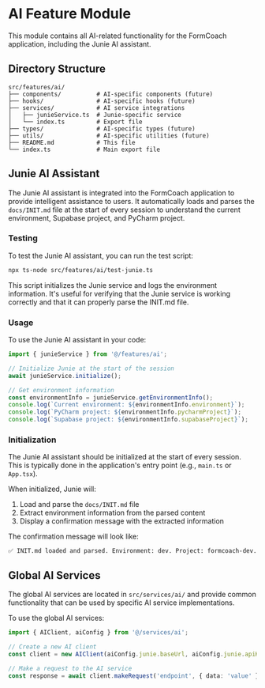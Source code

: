# AI Feature Module

This module contains all AI-related functionality for the FormCoach application, including the Junie AI assistant.

## Directory Structure

```
src/features/ai/
├── components/          # AI-specific components (future)
├── hooks/               # AI-specific hooks (future)
├── services/            # AI service integrations
│   ├── junieService.ts  # Junie-specific service
│   └── index.ts         # Export file
├── types/               # AI-specific types (future)
├── utils/               # AI-specific utilities (future)
├── README.md            # This file
└── index.ts             # Main export file
```

## Junie AI Assistant

The Junie AI assistant is integrated into the FormCoach application to provide intelligent assistance to users. It
automatically loads and parses the `docs/INIT.md` file at the start of every session to understand the current
environment, Supabase project, and PyCharm project.

### Testing

To test the Junie AI assistant, you can run the test script:

```bash
npx ts-node src/features/ai/test-junie.ts
```

This script initializes the Junie service and logs the environment information. It's useful for verifying that the Junie
service is working correctly and that it can properly parse the INIT.md file.

### Usage

To use the Junie AI assistant in your code:

```typescript
import { junieService } from '@/features/ai';

// Initialize Junie at the start of the session
await junieService.initialize();

// Get environment information
const environmentInfo = junieService.getEnvironmentInfo();
console.log(`Current environment: ${environmentInfo.environment}`);
console.log(`PyCharm project: ${environmentInfo.pycharmProject}`);
console.log(`Supabase project: ${environmentInfo.supabaseProject}`);
```

### Initialization

The Junie AI assistant should be initialized at the start of every session. This is typically done in the application's
entry point (e.g., `main.ts` or `App.tsx`).

When initialized, Junie will:

1. Load and parse the `docs/INIT.md` file
2. Extract environment information from the parsed content
3. Display a confirmation message with the extracted information

The confirmation message will look like:

```
✅ INIT.md loaded and parsed. Environment: dev. Project: formcoach-dev.
```

## Global AI Services

The global AI services are located in `src/services/ai/` and provide common functionality that can be used by specific
AI service implementations.

To use the global AI services:

```typescript
import { AIClient, aiConfig } from '@/services/ai';

// Create a new AI client
const client = new AIClient(aiConfig.junie.baseUrl, aiConfig.junie.apiKey);

// Make a request to the AI service
const response = await client.makeRequest('endpoint', { data: 'value' });
```
